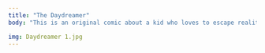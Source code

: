 ```yaml
---
title: "The Daydreamer"
body: "This is an original comic about a kid who loves to escape reality through daydreams.  The story really takes shape when he realizes his daydreams and his reality are somehow linked."

img: Daydreamer 1.jpg
---
```

